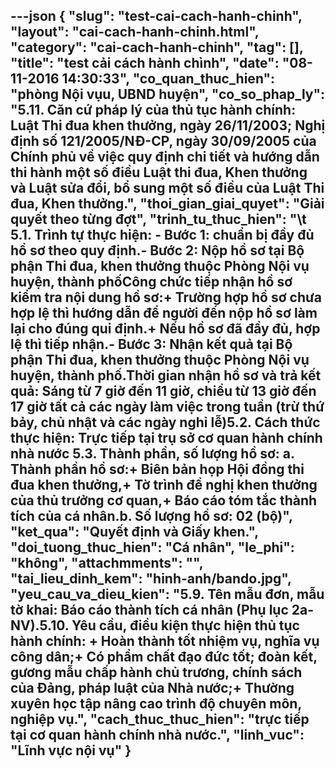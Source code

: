 ---json
{
    "slug": "test-cai-cach-hanh-chinh",
    "layout": "cai-cach-hanh-chinh.html",
    "category": "cai-cach-hanh-chinh",
    "tag": [],
    "title": "test cải cách hành chình",
    "date": "08-11-2016 14:30:33",
    "co_quan_thuc_hien": "phòng Nội vụu, UBND huyện",
    "co_so_phap_ly": "5.11. Căn cứ pháp lý của thủ tục hành chính: Luật Thi đua khen thưởng, ngày 26/11/2003; Nghị định số 121/2005/NĐ-CP, ngày 30/09/2005 của Chính phủ về việc quy định chi tiết và hướng dẫn thi hành một số điều Luật thi đua, Khen thưởng và Luật sửa đổi, bổ sung một số điều của Luật Thi đua, Khen thưởng.",
    "thoi_gian_giai_quyet": "Giải quyết theo từng đợt",
    "trinh_tu_thuc_hien": "\t 5.1. Trình tự thực hiện: - Bước 1: chuẩn bị đầy đủ hồ sơ theo quy định.- Bước 2: Nộp hồ sơ tại Bộ phận Thi đua, khen thưởng thuộc Phòng Nội vụ huyện, thành phốCông chức tiếp nhận hồ sơ kiểm tra nội dung hồ sơ:+ Trường hợp hồ sơ chưa hợp lệ thì hướng dẫn để người đến nộp hồ sơ làm lại cho đúng qui định.+ Nếu hồ sơ đã đầy đủ, hợp lệ thì tiếp nhận.- Bước 3: Nhận kết quả tại Bộ phận Thi đua, khen thưởng thuộc Phòng Nội vụ huyện, thành phố.Thời gian nhận hồ sơ và trả kết quả: Sáng từ 7 giờ đến 11 giờ, chiều từ 13 giờ đến 17 giờ tất cả các ngày làm việc trong tuần (trừ thứ bảy, chủ nhật và các ngày nghỉ lễ)5.2. Cách thức thực hiện: Trực tiếp tại trụ sở cơ quan hành chính nhà nước 5.3. Thành phần, số lượng hồ sơ: a. Thành phần hồ sơ:+ Biên bản họp Hội đồng thi đua khen thưởng,+ Tờ trình đề nghị khen thưởng của thủ trưởng cơ quan,+ Báo cáo tóm tắc thành tích của cá nhân.b. Số lượng hồ sơ: 02 (bộ)",
    "ket_qua": "Quyết định và Giấy khen.",
    "doi_tuong_thuc_hien": "Cá nhân",
    "le_phi": "không",
    "attachmments": "",
    "tai_lieu_dinh_kem": "hinh-anh/bando.jpg",
    "yeu_cau_va_dieu_kien": "5.9. Tên mẫu đơn, mẫu tờ khai: Báo cáo thành tích cá nhân (Phụ lục 2a-NV).5.10. Yêu cầu, điều kiện thực hiện thủ tục hành chính: + Hoàn thành tốt nhiệm vụ, nghĩa vụ công dân;+ Có phẩm chất đạo đức tốt; đoàn kết, gương mẫu chấp hành chủ trương, chính sách của Đảng, pháp luật của Nhà nước;+ Thường xuyên học tập nâng cao trình độ chuyên môn, nghiệp vụ.",
    "cach_thuc_thuc_hien": "trực tiếp tại cơ quan hành chính nhà nước.",
    "linh_vuc": "Lĩnh vực nội vụ"
}
---
